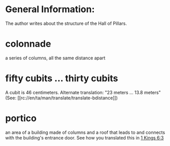 # General Information:

The author writes about the structure of the Hall of Pillars.

# colonnade

a series of columns, all the same distance apart

# fifty cubits ... thirty cubits

A cubit is 46 centimeters. Alternate translation: "23 meters ... 13.8 meters" (See: [[rc://en/ta/man/translate/translate-bdistance]])

# portico

an area of a building made of columns and a roof that leads to and connects with the building's entrance door. See how you translated this in [1 Kings 6:3](../06/03.md)

